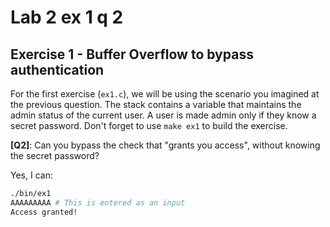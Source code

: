 # Lab 2 ex 1 q 2

## Exercise 1 - Buffer Overflow to bypass authentication

For the first exercise (`ex1.c`), we will be using the scenario you imagined at the previous question. The stack contains a variable that maintains the admin status of the current user. A user is made admin only if they know a secret password.
Don't forget to use `make ex1` to build the exercise.

**[Q2]**: Can you bypass the check that "grants you access", without knowing the secret password?

Yes, I can:

```bash
./bin/ex1
AAAAAAAAA # This is entered as an input
Access granted!
```